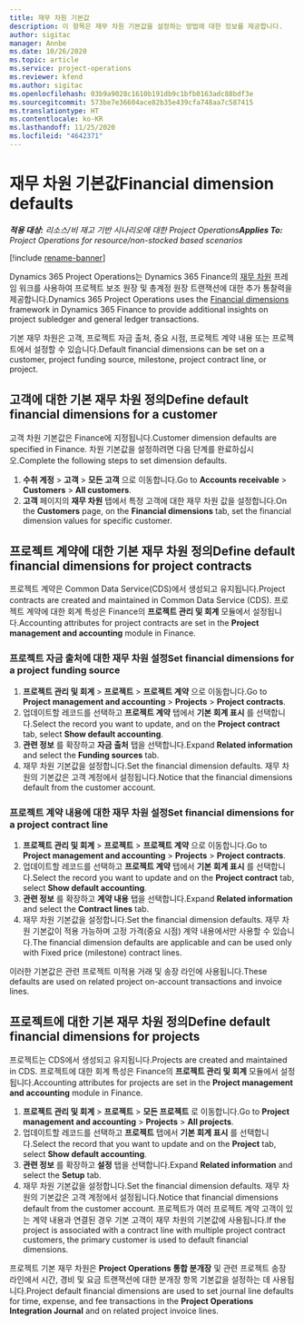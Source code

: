 ```yaml
---
title: 재무 차원 기본값
description: 이 항목은 재무 차원 기본값을 설정하는 방법에 대한 정보를 제공합니다.
author: sigitac
manager: Annbe
ms.date: 10/26/2020
ms.topic: article
ms.service: project-operations
ms.reviewer: kfend
ms.author: sigitac
ms.openlocfilehash: 03b9a9028c1610b191db9c1bfb0163adc88bdf3e
ms.sourcegitcommit: 573be7e36604ace82b35e439cfa748aa7c587415
ms.translationtype: HT
ms.contentlocale: ko-KR
ms.lasthandoff: 11/25/2020
ms.locfileid: "4642371"
---
```

# <a name="financial-dimension-defaults"></a><span data-ttu-id="ca584-103">재무 차원 기본값</span><span class="sxs-lookup"><span data-stu-id="ca584-103">Financial dimension defaults</span></span>

<span data-ttu-id="ca584-104">_**적용 대상:** 리소스/비 재고 기반 시나리오에 대한 Project Operations_</span><span class="sxs-lookup"><span data-stu-id="ca584-104">_**Applies To:** Project Operations for resource/non-stocked based scenarios_</span></span>

[!include [rename-banner](~/includes/cc-data-platform-banner.md)]

<span data-ttu-id="ca584-105">Dynamics 365 Project Operations는 Dynamics 365 Finance의 [재무 차원](https://docs.microsoft.com/dynamics365/finance/general-ledger/financial-dimensions) 프레임 워크를 사용하여 프로젝트 보조 원장 및 총계정 원장 트랜잭션에 대한 추가 통찰력을 제공합니다.</span><span class="sxs-lookup"><span data-stu-id="ca584-105">Dynamics 365 Project Operations uses the [Financial dimensions](https://docs.microsoft.com/dynamics365/finance/general-ledger/financial-dimensions) framework in Dynamics 365 Finance to provide additional insights on project subledger and general ledger transactions.</span></span>

<span data-ttu-id="ca584-106">기본 재무 차원은 고객, 프로젝트 자금 출처, 중요 시점, 프로젝트 계약 내용 또는 프로젝트에서 설정할 수 있습니다.</span><span class="sxs-lookup"><span data-stu-id="ca584-106">Default financial dimensions can be set on a customer, project funding source, milestone, project contract line, or project.</span></span>

## <a name="define-default-financial-dimensions-for-a-customer"></a><span data-ttu-id="ca584-107">고객에 대한 기본 재무 차원 정의</span><span class="sxs-lookup"><span data-stu-id="ca584-107">Define default financial dimensions for a customer</span></span>

<span data-ttu-id="ca584-108">고객 차원 기본값은 Finance에 지정됩니다.</span><span class="sxs-lookup"><span data-stu-id="ca584-108">Customer dimension defaults are specified in Finance.</span></span> <span data-ttu-id="ca584-109">차원 기본값을 설정하려면 다음 단계를 완료하십시오.</span><span class="sxs-lookup"><span data-stu-id="ca584-109">Complete the following steps to set dimension defaults.</span></span>

1. <span data-ttu-id="ca584-110">**수취 계정** > **고객** > **모든 고객** 으로 이동합니다.</span><span class="sxs-lookup"><span data-stu-id="ca584-110">Go to **Accounts receivable** > **Customers** > **All customers**.</span></span>
2. <span data-ttu-id="ca584-111">**고객** 페이지의 **재무 차원** 탭에서 특정 고객에 대한 재무 차원 값을 설정합니다.</span><span class="sxs-lookup"><span data-stu-id="ca584-111">On the **Customers** page, on the **Financial dimensions** tab, set the financial dimension values for specific customer.</span></span>

## <a name="define-default-financial-dimensions-for-project-contracts"></a><span data-ttu-id="ca584-112">프로젝트 계약에 대한 기본 재무 차원 정의</span><span class="sxs-lookup"><span data-stu-id="ca584-112">Define default financial dimensions for project contracts</span></span>

<span data-ttu-id="ca584-113">프로젝트 계약은 Common Data Service(CDS)에서 생성되고 유지됩니다.</span><span class="sxs-lookup"><span data-stu-id="ca584-113">Project contracts are created and maintained in Common Data Service (CDS).</span></span> <span data-ttu-id="ca584-114">프로젝트 계약에 대한 회계 특성은 Finance의 **프로젝트 관리 및 회계** 모듈에서 설정됩니다.</span><span class="sxs-lookup"><span data-stu-id="ca584-114">Accounting attributes for project contracts are set in the **Project management and accounting** module in Finance.</span></span>

### <a name="set-financial-dimensions-for-a-project-funding-source"></a><span data-ttu-id="ca584-115">프로젝트 자금 출처에 대한 재무 차원 설정</span><span class="sxs-lookup"><span data-stu-id="ca584-115">Set financial dimensions for a project funding source</span></span>

1. <span data-ttu-id="ca584-116">**프로젝트 관리 및 회계** > **프로젝트** > **프로젝트 계약** 으로 이동합니다.</span><span class="sxs-lookup"><span data-stu-id="ca584-116">Go to **Project management and accounting** > **Projects** > **Project contracts**.</span></span>
2. <span data-ttu-id="ca584-117">업데이트할 레코드를 선택하고 **프로젝트 계약** 탭에서 **기본 회계 표시** 를 선택합니다.</span><span class="sxs-lookup"><span data-stu-id="ca584-117">Select the record you want to update, and on the **Project contract** tab, select **Show default accounting**.</span></span>
3. <span data-ttu-id="ca584-118">**관련 정보** 를 확장하고 **자금 출처** 탭을 선택합니다.</span><span class="sxs-lookup"><span data-stu-id="ca584-118">Expand **Related information** and select the **Funding sources** tab.</span></span>
4. <span data-ttu-id="ca584-119">재무 차원 기본값을 설정합니다.</span><span class="sxs-lookup"><span data-stu-id="ca584-119">Set the financial dimension defaults.</span></span> <span data-ttu-id="ca584-120">재무 차원의 기본값은 고객 계정에서 설정됩니다.</span><span class="sxs-lookup"><span data-stu-id="ca584-120">Notice that the financial dimensions default from the customer account.</span></span>

### <a name="set-financial-dimensions-for-a-project-contract-line"></a><span data-ttu-id="ca584-121">프로젝트 계약 내용에 대한 재무 차원 설정</span><span class="sxs-lookup"><span data-stu-id="ca584-121">Set financial dimensions for a project contract line</span></span>

1. <span data-ttu-id="ca584-122">**프로젝트 관리 및 회계** > **프로젝트** > **프로젝트 계약** 으로 이동합니다.</span><span class="sxs-lookup"><span data-stu-id="ca584-122">Go to **Project management and accounting** > **Projects** > **Project contracts**.</span></span>
2. <span data-ttu-id="ca584-123">업데이트할 레코드를 선택하고 **프로젝트 계약** 탭에서 **기본 회계 표시** 를 선택합니다.</span><span class="sxs-lookup"><span data-stu-id="ca584-123">Select the record you want to update and on the **Project contract** tab, select **Show default accounting**.</span></span>
3. <span data-ttu-id="ca584-124">**관련 정보** 를 확장하고 **계약 내용** 탭을 선택합니다.</span><span class="sxs-lookup"><span data-stu-id="ca584-124">Expand **Related information** and select the **Contract lines** tab.</span></span>
4. <span data-ttu-id="ca584-125">재무 차원 기본값을 설정합니다.</span><span class="sxs-lookup"><span data-stu-id="ca584-125">Set the financial dimension defaults.</span></span> <span data-ttu-id="ca584-126">재무 차원 기본값이 적용 가능하며 고정 가격(중요 시점) 계약 내용에서만 사용할 수 있습니다.</span><span class="sxs-lookup"><span data-stu-id="ca584-126">The financial dimension defaults are applicable and can be used only with Fixed price (milestone) contract lines.</span></span>

<span data-ttu-id="ca584-127">이러한 기본값은 관련 프로젝트 미적용 거래 및 송장 라인에 사용됩니다.</span><span class="sxs-lookup"><span data-stu-id="ca584-127">These defaults are used on related project on-account transactions and invoice lines.</span></span>

## <a name="define-default-financial-dimensions-for-projects"></a><span data-ttu-id="ca584-128">프로젝트에 대한 기본 재무 차원 정의</span><span class="sxs-lookup"><span data-stu-id="ca584-128">Define default financial dimensions for projects</span></span>

<span data-ttu-id="ca584-129">프로젝트는 CDS에서 생성되고 유지됩니다.</span><span class="sxs-lookup"><span data-stu-id="ca584-129">Projects are created and maintained in CDS.</span></span> <span data-ttu-id="ca584-130">프로젝트에 대한 회계 특성은 Finance의 **프로젝트 관리 및 회계** 모듈에서 설정됩니다.</span><span class="sxs-lookup"><span data-stu-id="ca584-130">Accounting attributes for projects are set in the **Project management and accounting** module in Finance.</span></span>

1. <span data-ttu-id="ca584-131">**프로젝트 관리 및 회계** > **프로젝트** > **모든 프로젝트** 로 이동합니다.</span><span class="sxs-lookup"><span data-stu-id="ca584-131">Go to **Project management and accounting** > **Projects** > **All projects**.</span></span>
2. <span data-ttu-id="ca584-132">업데이트할 레코드를 선택하고 **프로젝트** 탭에서 **기본 회계 표시** 를 선택합니다.</span><span class="sxs-lookup"><span data-stu-id="ca584-132">Select the record that you want to update and on the **Project** tab, select **Show default accounting**.</span></span>
3. <span data-ttu-id="ca584-133">**관련 정보** 를 확장하고 **설정** 탭을 선택합니다.</span><span class="sxs-lookup"><span data-stu-id="ca584-133">Expand **Related information** and select the **Setup** tab.</span></span>
4. <span data-ttu-id="ca584-134">재무 차원 기본값을 설정합니다.</span><span class="sxs-lookup"><span data-stu-id="ca584-134">Set the financial dimension defaults.</span></span> <span data-ttu-id="ca584-135">재무 차원의 기본값은 고객 계정에서 설정됩니다.</span><span class="sxs-lookup"><span data-stu-id="ca584-135">Notice that financial dimensions default from the customer account.</span></span> <span data-ttu-id="ca584-136">프로젝트가 여러 프로젝트 계약 고객이 있는 계약 내용과 연결된 경우 기본 고객이 재무 차원의 기본값에 사용됩니다.</span><span class="sxs-lookup"><span data-stu-id="ca584-136">If the project is associated with a contract line with multiple project contract customers, the primary customer is used to default financial dimensions.</span></span>

<span data-ttu-id="ca584-137">프로젝트 기본 재무 차원은 **Project Operations 통합 분개장** 및 관련 프로젝트 송장 라인에서 시간, 경비 및 요금 트랜잭션에 대한 분개장 항목 기본값을 설정하는 데 사용됩니다.</span><span class="sxs-lookup"><span data-stu-id="ca584-137">Project default financial dimensions are used to set journal line defaults for time, expense, and fee transactions in the **Project Operations Integration Journal** and on related project invoice lines.</span></span>
